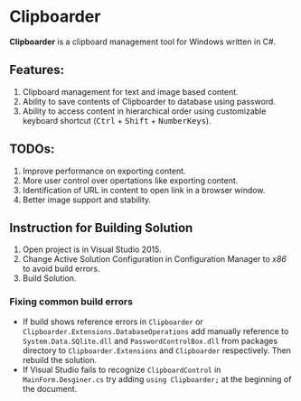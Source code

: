 # Clipboarder
**Clipboarder** is a clipboard management tool for Windows written in C#.

## Features:
1. Clipboard management for text and image based content.
2. Ability to save contents of Clipboarder to database using password.
3. Ability to access content in hierarchical order using customizable  keyboard shortcut (<kbd>Ctrl</kbd> + <kbd>Shift</kbd> + <kbd>NumberKeys</kbd>).

## TODOs:
1. Improve performance on exporting content.
2. More user control over opertations like exporting content.
3. Identification of URL in content to open link in a browser window.
4. Better image support and stability.

## Instruction for Building Solution
1. Open project is in Visual Studio 2015.
2. Change Active Solution Configuration in Configuration Manager to *x86* to avoid build errors.
3. Build Solution. 

### Fixing common build errors
* If build shows reference errors in `Clipboarder` or `Clipboarder.Extensions.DatabaseOperations` add manually reference to `System.Data.SQlite.dll` and `PasswordControlBox.dll` from packages directory to `Clipboarder.Extensions` and `Clipboarder` respectively. Then rebuild the solution.
* If Visual Studio fails to recognize `ClipboardControl` in `MainForm.Desginer.cs` try adding `using Clipboarder;` at the beginning of the document.
